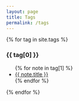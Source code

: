 ```yaml
---
layout: page
title: Tags
permalink: /tags
---
```


  <div class="tags-list">
{% for tag in site.tags %}
  <h3>{{ tag[0] }}</h3>
  <ul>
    {% for note in tag[1] %}
      <li><a href="{{ note.url }}">{{ note.title }}</a></li>
    {% endfor %}
  </ul>
{% endfor %}
  </div>

